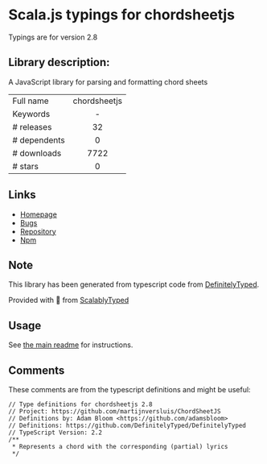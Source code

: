 
# Scala.js typings for chordsheetjs

Typings are for version 2.8

## Library description:
A JavaScript library for parsing and formatting chord sheets

|                    |                 |
| ------------------ | :-------------: |
| Full name          | chordsheetjs |
| Keywords           | - |
| # releases         | 32 |
| # dependents       | 0 |
| # downloads        | 7722 |
| # stars            | 0 |

## Links
- [Homepage](https://github.com/martijnversluis/ChordSheetJS)
- [Bugs](https://github.com/martijnversluis/ChordSheetJS/issues)
- [Repository](https://github.com/martijnversluis/ChordSheetJS)
- [Npm](https://www.npmjs.com/package/chordsheetjs)
    


## Note
This library has been generated from typescript code from [DefinitelyTyped](https://definitelytyped.org).

Provided with :purple_heart: from [ScalablyTyped](https://github.com/oyvindberg/ScalablyTyped)

## Usage
See [the main readme](../../readme.md) for instructions.

## Comments

These comments are from the typescript definitions and might be useful:
```
// Type definitions for chordsheetjs 2.8
// Project: https://github.com/martijnversluis/ChordSheetJS
// Definitions by: Adam Bloom <https://github.com/adamsbloom>
// Definitions: https://github.com/DefinitelyTyped/DefinitelyTyped
// TypeScript Version: 2.2
/**
 * Represents a chord with the corresponding (partial) lyrics
 */

```

